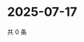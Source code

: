 # 2025-07-17

共 0 条

<!-- BEGIN ZHIHUVIDEO -->
<!-- 最后更新时间 Thu Jul 17 2025 22:11:13 GMT+0800 (China Standard Time) -->

<!-- END ZHIHUVIDEO -->
